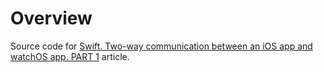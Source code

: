 # Overview

Source code for [Swift. Two-way communication between an iOS app and watchOS app. PART 1](https://libertus.dev/posts/swift/communication-between-an-iOS-and-watchOS/part1) article.